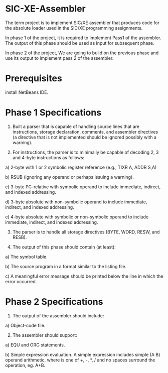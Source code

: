 # SIC-XE-Assembler

The term project is to implement SIC/XE assembler that produces code for the absolute loader
used in the SIC/XE programming assignments.

In phase 1 of the project, it is required to implement Pass1 of the assembler. The output of this
phase should be used as input for subsequent phase.

In phase 2 of the project, We are going to build on the previous phase and use its output to
implement pass 2 of the assembler.

# Prerequisites

install NetBeans IDE.

# Phase 1 Specifications

1. Built a parser that is capable of handling source lines that are instructions, storage
declaration, comments, and assembler directives (a directive that is not implemented should be
ignored possibly with a warning).

2. For instructions, the parser is to minimally be capable of decoding 2, 3 and 4-byte instructions as
follows:

a) 2-byte with 1 or 2 symbolic register reference (e.g., TIXR A, ADDR S,A)

b) RSUB (ignoring any operand or perhaps issuing a warning).

c) 3-byte PC-relative with symbolic operand to include immediate, indirect, and indexed
addressing.

d) 3-byte absolute with non-symbolic operand to include immediate, indirect, and indexed
addressing.

e) 4-byte absolute with symbolic or non-symbolic operand to include immediate, indirect,
and indexed addressing.

3. The parser is to handle all storage directives (BYTE, WORD, RESW, and RESB).

4. The output of this phase should contain (at least):

a) The symbol table.

b) The source program in a format similar to the listing file.

c) A meaningful error message should be printed below the line in which the error
occurred.

# Phase 2 Specifications

1. The output of the assembler should include:

a) Object-code file.

2. The assembler should support:

a) EQU and ORG statements.

b) Simple expression evaluation. A simple expression includes simple (A <op> B) operand
arithmetic, where <op> is one of +, -, *, / and no spaces surround the operation, eg. A+B.
